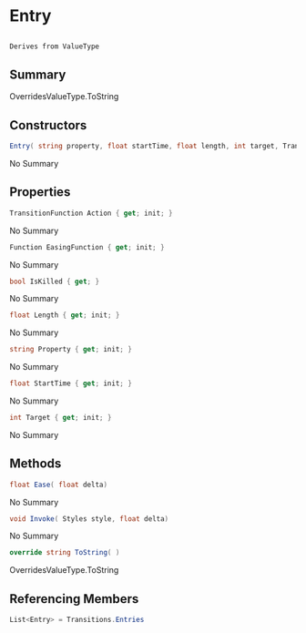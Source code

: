 # Entry

## 
```c#
Derives from ValueType
```

## Summary

OverridesValueType.ToString
## Constructors

```c#
Entry( string property, float startTime, float length, int target, TransitionFunction action, Function easingFunction) 
```
No Summary
## Properties

```c#
TransitionFunction Action { get; init; } 
```
No Summary
```c#
Function EasingFunction { get; init; } 
```
No Summary
```c#
bool IsKilled { get; } 
```
No Summary
```c#
float Length { get; init; } 
```
No Summary
```c#
string Property { get; init; } 
```
No Summary
```c#
float StartTime { get; init; } 
```
No Summary
```c#
int Target { get; init; } 
```
No Summary
## Methods

```c#
float Ease( float delta) 
```
No Summary
```c#
void Invoke( Styles style, float delta) 
```
No Summary
```c#
override string ToString( ) 
```
OverridesValueType.ToString
## Referencing Members

```c#
List<Entry> = Transitions.Entries
```
